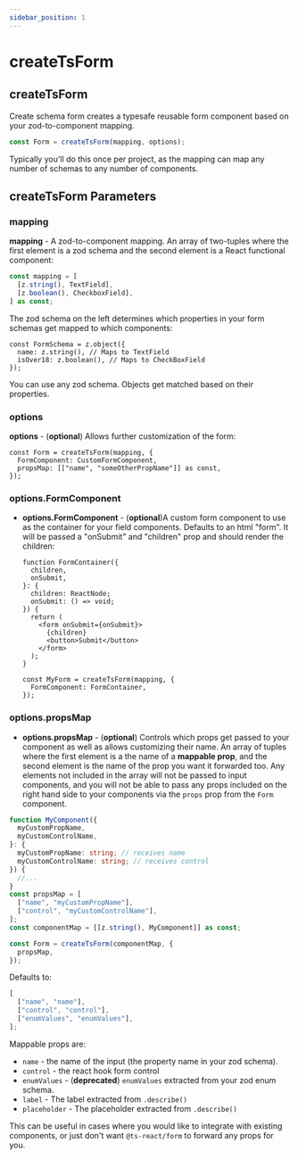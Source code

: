 ```yaml
---
sidebar_position: 1
---
```


# createTsForm

## createTsForm

Create schema form creates a typesafe reusable form component based on your zod-to-component mapping.

```ts
const Form = createTsForm(mapping, options);
```

Typically you'll do this once per project, as the mapping can map any number of schemas to any number of components.

## createTsForm Parameters

### **mapping**

**mapping** - A zod-to-component mapping. An array of two-tuples where the first element is a zod schema and the second element is a React functional component:

```ts
const mapping = [
  [z.string(), TextField],
  [z.boolean(), CheckboxField],
] as const;
```

The zod schema on the left determines which properties in your form schemas get mapped to which components:

```tsx
const FormSchema = z.object({
  name: z.string(), // Maps to TextField
  isOver18: z.boolean(), // Maps to CheckBoxField
});
```

You can use any zod schema. Objects get matched based on their properties.

### **options**

**options** - (**optional**) Allows further customization of the form:

```tsx
const Form = createTsForm(mapping, {
  FormComponent: CustomFormComponent,
  propsMap: [["name", "someOtherPropName"]] as const,
});
```

### **options.FormComponent**

- **options.FormComponent** - (**optional**)A custom form component to use as the container for your field components. Defaults to an html "form". It will be passed a "onSubmit" and "children" prop and should render the children:

  ```tsx
  function FormContainer({
    children,
    onSubmit,
  }: {
    children: ReactNode;
    onSubmit: () => void;
  }) {
    return (
      <form onSubmit={onSubmit}>
        {children}
        <button>Submit</button>
      </form>
    );
  }

  const MyForm = createTsForm(mapping, {
    FormComponent: FormContainer,
  });
  ```

### **options.propsMap**

- **options.propsMap** - (**optional**) Controls which props get passed to your component as well as allows customizing their name. An array of tuples where the first element is a the name of a **mappable prop**, and the second element is the name of the prop you want it forwarded too. Any elements not included in the array will not be passed to input components, and you will not be able to pass any props included on the right hand side to your components via the `props` prop from the `Form` component.

```ts
function MyComponent({
  myCustomPropName,
  myCustomControlName,
}: {
  myCustomPropName: string; // receives name
  myCustomControlName: string; // receives control
}) {
  //...
}
const propsMap = [
  ["name", "myCustomPropName"],
  ["control", "myCustomControlName"],
];
const componentMap = [[z.string(), MyComponent]] as const;

const Form = createTsForm(componentMap, {
  propsMap,
});
```

Defaults to:

```ts
[
  ["name", "name"],
  ["control", "control"],
  ["enumValues", "enumValues"],
];
```

Mappable props are:

- `name` - the name of the input (the property name in your zod schema).
- `control` - the react hook form control
- `enumValues` - (**deprecated**) `enumValues` extracted from your zod enum schema.
- `label` - The label extracted from `.describe()`
- `placeholder` - The placeholder extracted from `.describe()`

This can be useful in cases where you would like to integrate with existing components, or just don't want `@ts-react/form` to forward any props for you.
